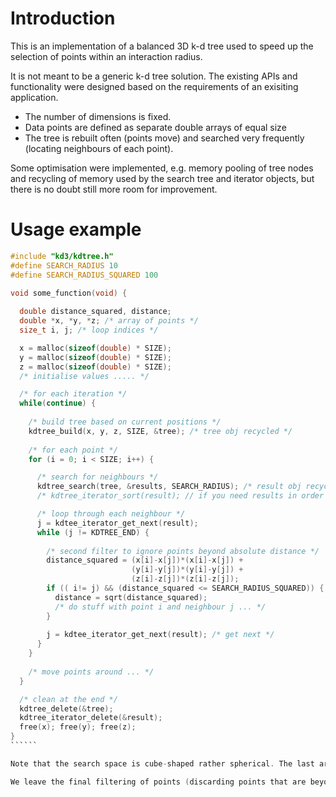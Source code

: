 # Introduction

This is an implementation of a balanced 3D k-d tree used to speed up the selection of points within an interaction radius.

It is not meant to be a generic k-d tree solution. The existing APIs and functionality were designed based on the requirements of an exisiting application.

* The number of dimensions is fixed.
* Data points are defined as separate double arrays of equal size
* The tree is rebuilt often (points move) and searched very frequently (locating neighbours of each point).

Some optimisation were implemented, e.g. memory pooling of tree nodes and recycling of memory used by the search tree and iterator objects, but there is no doubt still more room for improvement.

# Usage example

```````C
#include "kd3/kdtree.h"
#define SEARCH_RADIUS 10
#define SEARCH_RADIUS_SQUARED 100

void some_function(void) {
    
  double distance_squared, distance;
  double *x, *y, *z; /* array of points */
  size_t i, j; /* loop indices */

  x = malloc(sizeof(double) * SIZE);
  y = malloc(sizeof(double) * SIZE);
  z = malloc(sizeof(double) * SIZE);
  /* initialise values ..... */

  /* for each iteration */
  while(continue) {
    
    /* build tree based on current positions */
    kdtree_build(x, y, z, SIZE, &tree); /* tree obj recycled */
      
    /* for each point */
    for (i = 0; i < SIZE; i++) {

      /* search for neighbours */
      kdtree_search(tree, &results, SEARCH_RADIUS); /* result obj recycled */
      /* kdtree_iterator_sort(result); // if you need results in order */

      /* loop through each neighbour */
      j = kdtee_iterator_get_next(result);
      while (j != KDTREE_END) {
                
        /* second filter to ignore points beyond absolute distance */
        distance_squared = (x[i]-x[j])*(x[i]-x[j]) + 
                           (y[i]-y[j])*(y[i]-y[j]) + 
                           (z[i]-z[j])*(z[i]-z[j]);
        if (( i!= j) && (distance_squared <= SEARCH_RADIUS_SQUARED)) {
          distance = sqrt(distance_squared);
          /* do stuff with point i and neighbour j ... */
        }
        
        j = kdtee_iterator_get_next(result); /* get next */
      }
    }
        
    /* move points around ... */
  }

  /* clean at the end */
  kdtree_delete(&tree);
  kdtree_iterator_delete(&result);
  free(x); free(y); free(z);
}
``````

Note that the search space is cube-shaped rather spherical. The last argument in `kdtree_search()` specifies the perpendicular distance between the center point and each face of the cube.

We leave the final filtering of points (discarding points that are beyond the search radius) to users as this involves calculating the absolute distance between points. Most use cases require the distance value within the inner loop anyway so it makes more sense to leave the calculation within the user code.
